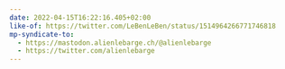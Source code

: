 ```yaml
---
date: 2022-04-15T16:22:16.405+02:00
like-of: https://twitter.com/LeBenLeBen/status/1514964266771746818
mp-syndicate-to:
  - https://mastodon.alienlebarge.ch/@alienlebarge
  - https://twitter.com/alienlebarge
---
```

